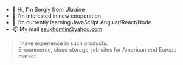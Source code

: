 - 👋 Hi, I’m Sergiy from Ukraine
- 👀 I’m interested in new cooperation
- 🌱 I’m currently learning JavaScript Angular/React/Node
- 📫 My mail ssukhomlin@yahoo.com

> I have experience in such products:  
> E-commerce, cloud storage, job sites for American end Europe market.

